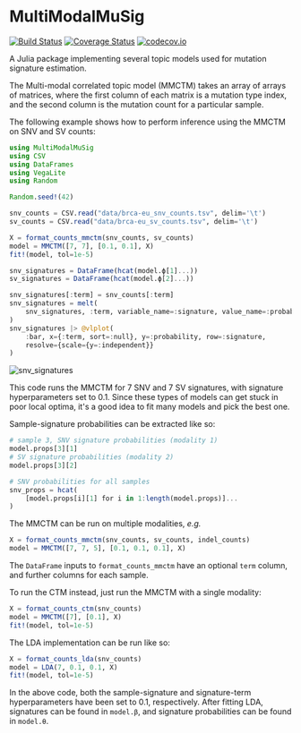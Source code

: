# MultiModalMuSig

[![Build Status](https://travis-ci.com/shahcompbio/MultiModalMuSig.jl.svg?branch=master)](https://travis-ci.com/shahcompbio/MultiModalMuSig.jl) [![Coverage Status](https://coveralls.io/repos/github/shahcompbio/MultiModalMuSig.jl/badge.svg?branch=master)](https://coveralls.io/github/shahcompbio/MultiModalMuSig.jl?branch=master) [![codecov.io](http://codecov.io/github/shahcompbio/MultiModalMuSig.jl/coverage.svg?branch=master)](http://codecov.io/github/shahcompbio/MultiModalMuSig.jl?branch=master)

A Julia package implementing several topic models used for mutation signature estimation.

The Multi-modal correlated topic model (MMCTM) takes an array of arrays of matrices, where the first column of each matrix is a mutation type index, and the second column is the mutation count for a particular sample.

The following example shows how to perform inference using the MMCTM on SNV and SV counts:

```julia
using MultiModalMuSig
using CSV
using DataFrames
using VegaLite
using Random

Random.seed!(42)

snv_counts = CSV.read("data/brca-eu_snv_counts.tsv", delim='\t')
sv_counts = CSV.read("data/brca-eu_sv_counts.tsv", delim='\t')

X = format_counts_mmctm(snv_counts, sv_counts)
model = MMCTM([7, 7], [0.1, 0.1], X)
fit!(model, tol=1e-5)

snv_signatures = DataFrame(hcat(model.ϕ[1]...))
sv_signatures = DataFrame(hcat(model.ϕ[2]...))

snv_signatures[:term] = snv_counts[:term]
snv_signatures = melt(
    snv_signatures, :term, variable_name=:signature, value_name=:probability
)
snv_signatures |> @vlplot(
    :bar, x={:term, sort=:null}, y=:probability, row=:signature,
    resolve={scale={y=:independent}}
)
```
![snv_signatures](https://user-images.githubusercontent.com/381464/47934375-8a8cec80-dead-11e8-8cfe-fbde1911ddc1.png)

This code runs the MMCTM for 7 SNV and 7 SV signatures, with signature hyperparameters set to 0.1. Since these types of models can get stuck in poor local optima, it's a good idea to fit many models and pick the best one.

Sample-signature probabilities can be extracted like so:

```julia
# sample 3, SNV signature probabilities (modality 1)
model.props[3][1]
# SV signature probabilities (modality 2)
model.props[3][2]

# SNV probabilities for all samples
snv_props = hcat(
	[model.props[i][1] for i in 1:length(model.props)]...
)
```

The MMCTM can be run on multiple modalities, *e.g.*

```julia
X = format_counts_mmctm(snv_counts, sv_counts, indel_counts)
model = MMCTM([7, 7, 5], [0.1, 0.1, 0.1], X)
```

The `DataFrame` inputs to `format_counts_mmctm` have an optional `term` column, and further columns for each sample.

To run the CTM instead, just run the MMCTM with a single modality:

```julia
X = format_counts_ctm(snv_counts)
model = MMCTM([7], [0.1], X)
fit!(model, tol=1e-5)
```

The LDA implementation can be run like so:

```julia
X = format_counts_lda(snv_counts)
model = LDA(7, 0.1, 0.1, X)
fit!(model, tol=1e-5)
```

In the above code, both the sample-signature and signature-term hyperparameters have been set to 0.1, respectively. After fitting LDA, signatures can be found in `model.β`, and signature probabilities can be found in `model.θ`.
